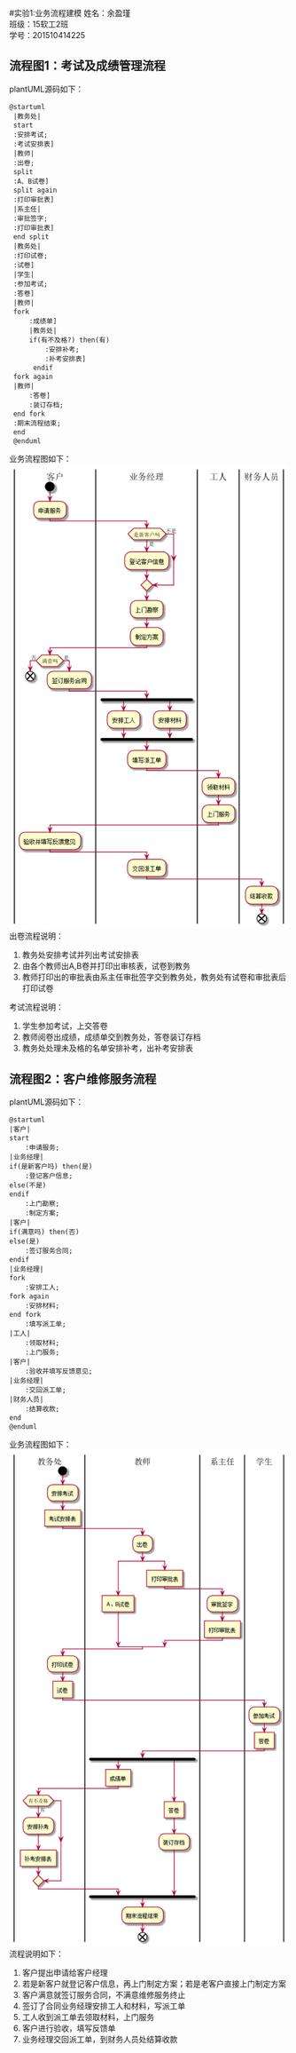 #实验1:业务流程建模
姓名：余盈瑾<br>
班级：15软工2班<br>
学号：201510414225<br>
## 流程图1：考试及成绩管理流程
plantUML源码如下：
```
@startuml
 |教务处|
 start
 :安排考试;
 :考试安排表]
 |教师|
 :出卷;
 split
 :A、B试卷]
 split again
 :打印审批表]
 |系主任|
 :审批签字;
 :打印审批表]
 end split
 |教务处|
 :打印试卷;
 :试卷]
 |学生|
 :参加考试;
 :答卷]
 |教师|
 fork
     :成绩单]
     |教务处|
     if(有不及格?) then(有)
         :安排补考;
         :补考安排表]
      endif
 fork again
 |教师|
     :答卷]
     :装订存档;
 end fork
 :期末流程结束;
 end
 @enduml
```
业务流程图如下：
![](flow1.png '描述')<br>
出卷流程说明：
1. 教务处安排考试并列出考试安排表
2. 由各个教师出A,B卷并打印出审核表，试卷到教务
3. 教师打印出的审批表由系主任审批签字交到教务处，教务处有试卷和审批表后打印试卷

考试流程说明：
1. 学生参加考试，上交答卷
2. 教师阅卷出成绩，成绩单交到教务处，答卷装订存档
3. 教务处处理未及格的名单安排补考，出补考安排表

## 流程图2：客户维修服务流程
plantUML源码如下：
```
@startuml
|客户|
start
    :申请服务;
|业务经理|
if(是新客户吗) then(是)
    :登记客户信息;
else(不是)
endif
    :上门勘察;
    :制定方案;
|客户|
if(满意吗) then(否)
else(是)
    :签订服务合同;
endif
|业务经理|
fork
    :安排工人;
fork again
    :安排材料;
end fork
    :填写派工单;
|工人|
    :领取材料;
    :上门服务;
|客户|
    :验收并填写反馈意见;
|业务经理|
    :交回派工单;
|财务人员|
    :结算收款;
end
@enduml
```
业务流程图如下：
![](flow2.png '6-2')<br>
流程说明如下：
1. 客户提出申请给客户经理
2. 若是新客户就登记客户信息，再上门制定方案；若是老客户直接上门制定方案
3. 客户满意就签订服务合同，不满意维修服务终止
4. 签订了合同业务经理安排工人和材料，写派工单
5. 工人收到派工单去领取材料，上门服务
6. 客户进行验收，填写反馈单
7. 业务经理交回派工单，到财务人员处结算收款